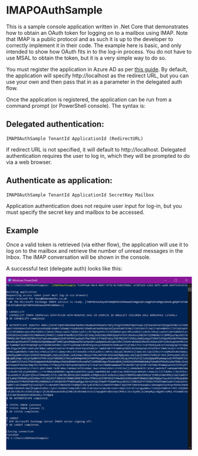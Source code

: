 # IMAPOAuthSample

This is a sample console application written in .Net Core that demonstrates how to obtain an OAuth token for logging on to a mailbox using IMAP.  Note that IMAP is a public protocol and as such it is up to the developer to correctly implement it in their code. The example here is basic, and only intended to show how OAuth fits in to the log-in process. You do not have to use MSAL to obtain the token, but it is a very simple way to do so.

You must register the application in Azure AD as per [this guide](https://docs.microsoft.com/en-us/exchange/client-developer/legacy-protocols/how-to-authenticate-an-imap-pop-smtp-application-by-using-oauth#get-an-access-token "Authenticate an IMAP application using OAuth").  By default, the application will specify http://localhost as the redirect URL, but you can use your own and then pass that in as a parameter in the delegated auth flow.

Once the application is registered, the application can be run from a command prompt (or PowerShell console).  The syntax is:

## Delegated authentication:
```
IMAPOAuthSample TenantId ApplicationId (RedirectURL)
```

If redirect URL is not specified, it will default to http://localhost.
Delegated authentication requires the user to log in, which they will be prompted to do via a web browser.

## Authenticate as application:
```
IMAPOAuthSample TenantId ApplicationId SecretKey Mailbox
```

Application authentication does not require user input for log-in, but you must specify the secret key and mailbox to be accessed.

## Example

Once a valid token is retrieved (via either flow), the application will use it to log on to the mailbox and retrieve the number of unread messages in the Inbox.  The IMAP conversation will be shown in the console.

A successful test (delegate auth) looks like this:

![IMAPOAuthSample Successful Test Screenshot](https://github.com/David-Barrett-MS/IMAPOAuthSample/blob/master/IMAPOAuthSample.png?raw=true "IMAPOAuthSample Successful Test Screenshot")
